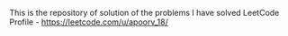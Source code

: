 This is the repository of solution of the problems I have solved 
LeetCode Profile - https://leetcode.com/u/apoorv_18/
